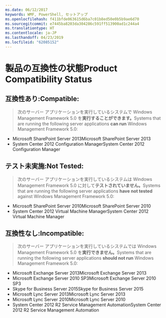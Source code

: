 ```yaml
---
ms.date: 06/12/2017
keywords: WMF, PowerShell, セットアップ
ms.openlocfilehash: f411bfde063615d6ba7c01b8ed50e0b5b9ae6d70
ms.sourcegitcommit: e7445ba8203da304286c591ff513900ad1c244a4
ms.translationtype: HT
ms.contentlocale: ja-JP
ms.lasthandoff: 04/23/2019
ms.locfileid: "62085152"
---
```

# <a name="product-compatibility-status"></a><span data-ttu-id="3cfad-102">製品の互換性の状態</span><span class="sxs-lookup"><span data-stu-id="3cfad-102">Product Compatibility Status</span></span>

## <a name="compatible"></a><span data-ttu-id="3cfad-103">互換性あり:</span><span class="sxs-lookup"><span data-stu-id="3cfad-103">Compatible:</span></span>
> <span data-ttu-id="3cfad-104">次のサーバー アプリケーションを実行しているシステムで Windows Management Framework 5.0 を**実行することができます。**</span><span class="sxs-lookup"><span data-stu-id="3cfad-104">Systems that are running the following server applications **can run** Windows Management Framework 5.0:</span></span>

- <span data-ttu-id="3cfad-105">Microsoft SharePoint Server 2013</span><span class="sxs-lookup"><span data-stu-id="3cfad-105">Microsoft SharePoint Server 2013</span></span>
- <span data-ttu-id="3cfad-106">System Center 2012 Configuration Manager</span><span class="sxs-lookup"><span data-stu-id="3cfad-106">System Center 2012 Configuration Manager</span></span>

## <a name="not-tested"></a><span data-ttu-id="3cfad-107">テスト未実施:</span><span class="sxs-lookup"><span data-stu-id="3cfad-107">Not Tested:</span></span>
> <span data-ttu-id="3cfad-108">次のサーバー アプリケーションを実行しているシステムは Windows Management Framework 5.0 に対して**テストされていません。**</span><span class="sxs-lookup"><span data-stu-id="3cfad-108">Systems that are running the following server applications **have not tested** against Windows Management Framework 5.0:</span></span>

- <span data-ttu-id="3cfad-109">Microsoft SharePoint Server 2010</span><span class="sxs-lookup"><span data-stu-id="3cfad-109">Microsoft SharePoint Server 2010</span></span>
- <span data-ttu-id="3cfad-110">System Center 2012 Virtual Machine Manager</span><span class="sxs-lookup"><span data-stu-id="3cfad-110">System Center 2012 Virtual Machine Manager</span></span>

## <a name="incompatible"></a><span data-ttu-id="3cfad-111">互換性なし:</span><span class="sxs-lookup"><span data-stu-id="3cfad-111">Incompatible:</span></span>
> <span data-ttu-id="3cfad-112">次のサーバー アプリケーションを実行しているシステムでは Windows Management Framework 5.0 を**実行できません。**</span><span class="sxs-lookup"><span data-stu-id="3cfad-112">Systems that are running the following server applications **should not run** Windows Management Framework 5.0:</span></span>

- <span data-ttu-id="3cfad-113">Microsoft Exchange Server 2013</span><span class="sxs-lookup"><span data-stu-id="3cfad-113">Microsoft Exchange Server 2013</span></span>
- <span data-ttu-id="3cfad-114">Microsoft Exchange Server 2010 SP3</span><span class="sxs-lookup"><span data-stu-id="3cfad-114">Microsoft Exchange Server 2010 SP3</span></span>
- <span data-ttu-id="3cfad-115">Skype for Business Server 2015</span><span class="sxs-lookup"><span data-stu-id="3cfad-115">Skype for Business Server 2015</span></span>
- <span data-ttu-id="3cfad-116">Microsoft Lync Server 2013</span><span class="sxs-lookup"><span data-stu-id="3cfad-116">Microsoft Lync Server 2013</span></span>
- <span data-ttu-id="3cfad-117">Microsoft Lync Server 2010</span><span class="sxs-lookup"><span data-stu-id="3cfad-117">Microsoft Lync Server 2010</span></span>
- <span data-ttu-id="3cfad-118">System Center 2012 R2 Service Management Automation</span><span class="sxs-lookup"><span data-stu-id="3cfad-118">System Center 2012 R2 Service Management Automation</span></span>
